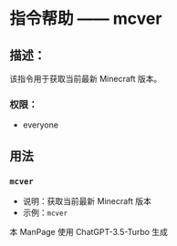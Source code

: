 # 指令帮助 —— mcver

## 描述：
该指令用于获取当前最新 Minecraft 版本。

### 权限：

- everyone

## 用法

### `mcver`

- 说明：获取当前最新 Minecraft 版本
- 示例：`mcver`

本 ManPage 使用 ChatGPT-3.5-Turbo 生成